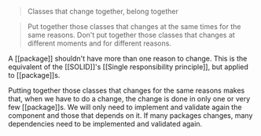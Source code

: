 > Classes that change together, belong together

>  Put together those classes that changes at the same times for the same reasons. Don't put together those classes that changes at different moments and for different reasons.

A [[package]] shouldn't have more than one reason to change. This is the equivalent of the [[SOLID]]'s [[Single responsibility principle]], but applied to [[package]]s.

Putting together those classes that changes for the same reasons makes that, when we have to do a change, the change is done in only one or very few [[package]]s. We will only need to implement and validate again the component and those that depends on it. If many packages changes, many dependencies need to be implemented and validated again.